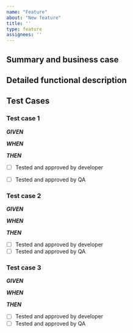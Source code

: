 ```yaml
---
name: "Feature"
about: "New feature"
title: ''
type: feature
assignees: ''
---
```

## Summary and business case
<!-- Give a concise description of the feature request and the business value. -->

## Detailed functional description
<!-- A clear and concise description of what you want to happen. Add any considered drawbacks. -->

## Test Cases

### Test case 1
***GIVEN***
<!-- Describe the pre-conditions and the starting point for the test case. -->

***WHEN***
<!-- Outline the action or event that triggers the behavior you want to test. -->

***THEN***
<!-- Describe the expected outcome or results of the test. -->

- [ ] Tested and approved by developer
- [ ] Tested and approved by QA


### Test case 2
***GIVEN***


***WHEN***


***THEN***

- [ ] Tested and approved by developer
- [ ] Tested and approved by QA

### Test case 3
***GIVEN***


***WHEN***


***THEN***

- [ ] Tested and approved by developer
- [ ] Tested and approved by QA

<!--- Dont forget to label the feature appropriately. -->

